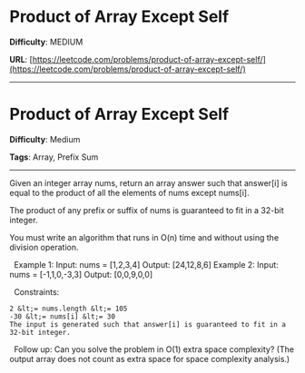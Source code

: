 # Product of Array Except Self

**Difficulty**: MEDIUM

**URL**: [https://leetcode.com/problems/product-of-array-except-self/](https://leetcode.com/problems/product-of-array-except-self/)

---

# Product of Array Except Self

**Difficulty**: Medium

**Tags**: Array, Prefix Sum

---

Given an integer array nums, return an array answer such that answer[i] is equal to the product of all the elements of nums except nums[i].

The product of any prefix or suffix of nums is guaranteed to fit in a 32-bit integer.

You must write an algorithm that runs in&nbsp;O(n)&nbsp;time and without using the division operation.

&nbsp;
Example 1:
Input: nums = [1,2,3,4]
Output: [24,12,8,6]
Example 2:
Input: nums = [-1,1,0,-3,3]
Output: [0,0,9,0,0]

&nbsp;
Constraints:


	2 &lt;= nums.length &lt;= 105
	-30 &lt;= nums[i] &lt;= 30
	The input is generated such that answer[i] is guaranteed to fit in a 32-bit integer.


&nbsp;
Follow up:&nbsp;Can you solve the problem in O(1)&nbsp;extra&nbsp;space complexity? (The output array does not count as extra space for space complexity analysis.)


